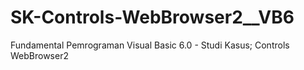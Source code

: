 # SK-Controls-WebBrowser2__VB6
Fundamental Pemrograman Visual Basic 6.0 - Studi Kasus; Controls WebBrowser2
